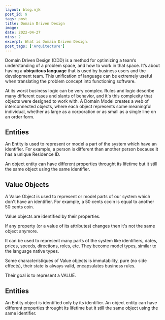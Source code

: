 ```yaml
---
layout: blog.njk
post_id: 9
tags: post
title: Domain Driven Design
image: 
date: 2022-04-27
mins: 2
excerpt: What is Domain Driven Design.
post_tags: ['Arquitecture']
---
```


Domain Driven Design (DDD) is a method for optimizing a team’s understanding of a problem space, and how to work in that space. It’s about having a **ubiquitous language** that is used by business users and the development team. This unification of language can be extremely useful when translating the problem concept into functioning software.

At its worst business logic can be very complex. Rules and logic describe many different cases and slants of behavior, and it's this complexity that objects were designed to work with. A Domain Model creates a web of interconnected objects, where each object represents some meaningful individual, whether as large as a corporation or as small as a single line on an order form.

## Entities

An Entity is used to represent or model a part of the system which have an identifier. For example, a person is different than another person because it has a unique Residence ID.

An object entity can have different properties throught its lifetime but it still the same object using the same identifier.

## Value Objects

A Value Object is used to represent or model parts of our system which don't have an identifier. For example, a 50 cents ccoin is equal to another 50 cents coin.

Value objects are identified by their properties. 

If any property (or a value of its attributes) changes then it's not the same object anymore.

It can be used to represent many parts of the system like identifiers, dates, prices, speeds, directions, roles, etc. They become model types, similar to the language native types.

Some characteristiques of Value objects is immutability, pure (no side effects), their state is always valid, encapsulates business rules.

Their goal is to represent a VALUE.

## Entities

An Entity object is identified only by its identifier. An object entity can have different properties throught its lifetime but it still the same object using the same identifier.

